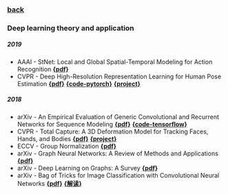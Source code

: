 ### [back](README.md)

### Deep learning theory and application
##### 2019
- AAAI - StNet: Local and Global Spatial-Temporal Modeling for Action Recognition [**{pdf}**](http://mcg.nju.edu.cn/publication/2019/aaai2019_wlm.pdf)
- CVPR - Deep High-Resolution Representation Learning for Human Pose Estimation [**{pdf}**](http://cn.arxiv.org/pdf/1902.09212.pdf) [**{code-pytorch}**](https://github.com/leoxiaobin/deep-high-resolution-net.pytorch) [**{project}**](https://jingdongwang2017.github.io/Projects/HRNet/PoseEstimation.html)

##### 2018
- arXiv - An Empirical Evaluation of Generic Convolutional and Recurrent Networks for Sequence Modeling [**{pdf}**](https://arxiv.org/pdf/1803.01271.pdf) [**{code-tensorflow}**](https://github.com/locuslab/TCN)
- CVPR - Total Capture: A 3D Deformation Model for Tracking Faces, Hands, and Bodies [**{pdf}**](http://openaccess.thecvf.com/content_cvpr_2018/papers/Joo_Total_Capture_A_CVPR_2018_paper.pdf)  [**{project}**](http://www.cs.cmu.edu/~hanbyulj/totalcapture/)
- ECCV - Group Normalization [**{pdf}**](https://arxiv.org/abs/1803.08494)
- arXiv - Graph Neural Networks: A Review of Methods and Applications [**{pdf}**](https://arxiv.org/pdf/1812.08434.pdf)
- arXiv - Deep Learning on Graphs: A Survey [**{pdf}**](https://arxiv.org/pdf/1812.04202v1.pdf)
- arXiv - Bag of Tricks for Image Classification with Convolutional Neural Networks [**{pdf}**](https://arxiv.org/abs/1812.01187) [**{解读}**](https://zhuanlan.zhihu.com/p/51870052)

